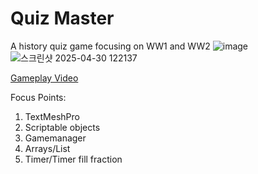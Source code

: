 # Quiz Master
A history quiz game focusing on WW1 and WW2
![image](https://github.com/user-attachments/assets/a3304694-8a2b-499a-8885-db447a2ecc64)
![스크린샷 2025-04-30 122137](https://github.com/user-attachments/assets/e9a14870-b773-4000-b1ab-deb4922ff38b)

[Gameplay Video](https://drive.google.com/file/d/1lzo82grkA14_HpAZbkI7q7GC9Z2jdvZS/view?usp=sharing)

Focus Points:
1) TextMeshPro
2) Scriptable objects
3) Gamemanager
4) Arrays/List
5) Timer/Timer fill fraction

